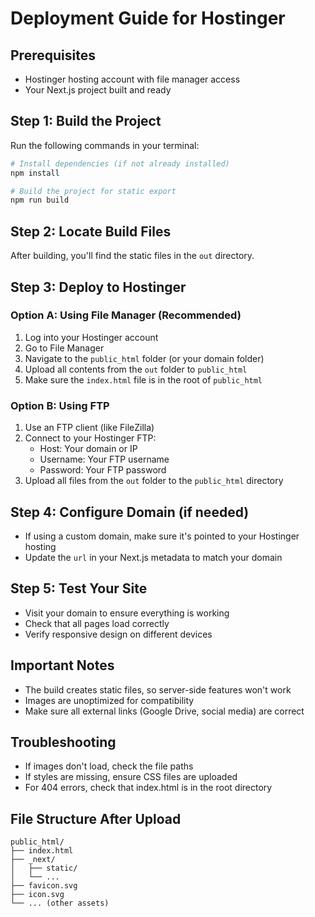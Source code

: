 # Deployment Guide for Hostinger

## Prerequisites
- Hostinger hosting account with file manager access
- Your Next.js project built and ready

## Step 1: Build the Project
Run the following commands in your terminal:

```bash
# Install dependencies (if not already installed)
npm install

# Build the project for static export
npm run build
```

## Step 2: Locate Build Files
After building, you'll find the static files in the `out` directory.

## Step 3: Deploy to Hostinger

### Option A: Using File Manager (Recommended)
1. Log into your Hostinger account
2. Go to File Manager
3. Navigate to the `public_html` folder (or your domain folder)
4. Upload all contents from the `out` folder to `public_html`
5. Make sure the `index.html` file is in the root of `public_html`

### Option B: Using FTP
1. Use an FTP client (like FileZilla)
2. Connect to your Hostinger FTP:
   - Host: Your domain or IP
   - Username: Your FTP username
   - Password: Your FTP password
3. Upload all files from the `out` folder to the `public_html` directory

## Step 4: Configure Domain (if needed)
- If using a custom domain, make sure it's pointed to your Hostinger hosting
- Update the `url` in your Next.js metadata to match your domain

## Step 5: Test Your Site
- Visit your domain to ensure everything is working
- Check that all pages load correctly
- Verify responsive design on different devices

## Important Notes
- The build creates static files, so server-side features won't work
- Images are unoptimized for compatibility
- Make sure all external links (Google Drive, social media) are correct

## Troubleshooting
- If images don't load, check the file paths
- If styles are missing, ensure CSS files are uploaded
- For 404 errors, check that index.html is in the root directory

## File Structure After Upload
```
public_html/
├── index.html
├── _next/
│   ├── static/
│   └── ...
├── favicon.svg
├── icon.svg
└── ... (other assets)
```
